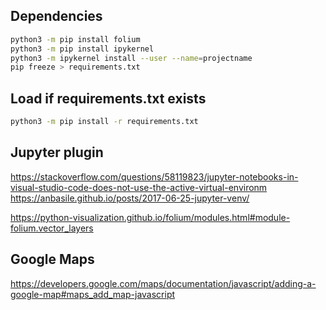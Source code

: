 ## Dependencies
``` bash
python3 -m pip install folium
python3 -m pip install ipykernel
python3 -m ipykernel install --user --name=projectname
pip freeze > requirements.txt
```

## Load if requirements.txt exists
```bash
python3 -m pip install -r requirements.txt
```

## Jupyter plugin

https://stackoverflow.com/questions/58119823/jupyter-notebooks-in-visual-studio-code-does-not-use-the-active-virtual-environm
https://anbasile.github.io/posts/2017-06-25-jupyter-venv/



https://python-visualization.github.io/folium/modules.html#module-folium.vector_layers



## Google Maps
https://developers.google.com/maps/documentation/javascript/adding-a-google-map#maps_add_map-javascript
